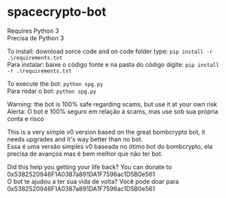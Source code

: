 ﻿# spacecrypto-bot


Requires Python 3<br />
Precisa de Python 3


To install: download sorce code and on code folder type: `pip install -r .\requirements.txt` <br />
Para instalar: baixe o código fonte e na pasta do código digite: `pip install -r .\requirements.txt`


To execute the bot: `python spg.py` <br />
Para rodar o bot: `python spg.py`


Warning: the bot is 100% safe regarding scams, but use it at your own risk <br />
Alerta: O bot é 100% seguro em relação à scams, mas use sob sua própria conta e risco


This is a very simple v0 version based on the great bombcrypto bot, it needs upgrades and it's way better than no bot. <br />
Essa é uma versão simples v0 baseada no ótimo bot do bombcrypto, ela precisa de avanços mas é bem melhor que não ter bot.


Did this help you getting your life back? You can donate to 0x5382520946F1A0387a891DA1F7596ac1D5B0e561 <br />
O bot te ajudou a ter sua vida de volta? Você pode doar para 0x5382520946F1A0387a891DA1F7596ac1D5B0e561
